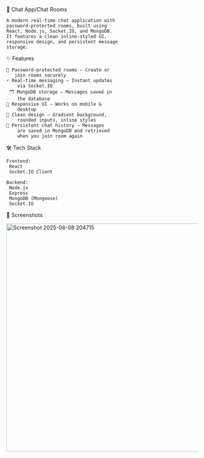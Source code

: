 💬 Chat App/Chat Rooms

    A modern real-time chat application with
    password-protected rooms, built using 
    React, Node.js, Socket.IO, and MongoDB.
    It features a clean inline-styled UI,
    responsive design, and persistent message
    storage.

✨ Features

    🔑 Password-protected rooms – Create or
       join rooms securely
    ⚡ Real-time messaging – Instant updates
        via Socket.IO
     🗂 MongoDB storage – Messages saved in 
        the database
    📱 Responsive UI – Works on mobile &
        desktop
    🎨 Clean design – Gradient background,
        rounded inputs, inline styles
    💾 Persistent chat history – Messages
        are saved in MongoDB and retrieved
        when you join room again
        

🛠 Tech Stack
    
    Frontend:
     React
     Socket.IO Client

    Backend:
     Node.js
     Express
     MongoDB (Mongoose)
     Socket.IO


📸 Screenshots
     
<img width="600" height="600" alt="Screenshot 2025-08-08 204715" src="https://github.com/user-attachments/assets/ede601c1-31dc-45e5-9be3-568497decd72" />








